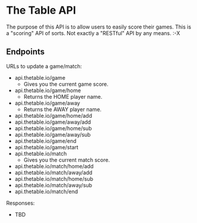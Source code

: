 # The Table API

The purpose of this API is to allow users to easily score their games. 
This is a "scoring" API of sorts. Not exactly a "RESTful" API by any means. :-X 

## Endpoints

URLs to update a game/match:

  * api.thetable.io/game
    * Gives you the current game score.
  * api.thetable.io/game/home
    * Returns the HOME player name.
  * api.thetable.io/game/away
    * Returns the AWAY player name.
  * api.thetable.io/game/home/add
  * api.thetable.io/game/away/add
  * api.thetable.io/game/home/sub
  * api.thetable.io/game/away/sub
  * api.thetable.io/game/end
  * api.thetable.io/game/start
  * api.thetable.io/match
    * Gives you the current match score.
  * api.thetable.io/match/home/add
  * api.thetable.io/match/away/add
  * api.thetable.io/match/home/sub
  * api.thetable.io/match/away/sub
  * api.thetable.io/match/end

Responses:
  
  * TBD
